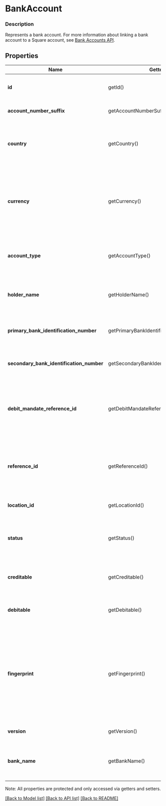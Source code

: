 # BankAccount

### Description

Represents a bank account. For more information about  linking a bank account to a Square account, see  [Bank Accounts API](/docs/bank-accounts-api).

## Properties
Name | Getter | Setter | Type | Description | Notes
------------ | ------------- | ------------- | ------------- | ------------- | -------------
**id** | getId() | setId($value) | **string** | The unique, Square-issued identifier for the bank account. | 
**account_number_suffix** | getAccountNumberSuffix() | setAccountNumberSuffix($value) | **string** | The last few digits of the account number. | 
**country** | getCountry() | setCountry($value) | **string** | The ISO 3166 Alpha-2 country code where the bank account is based. See [Country](#type-country) for possible values | 
**currency** | getCurrency() | setCurrency($value) | **string** | The 3-character ISO 4217 currency code indicating the operating currency of the bank account. For example, the currency code for US dollars is &#x60;USD&#x60;. See [Currency](#type-currency) for possible values | 
**account_type** | getAccountType() | setAccountType($value) | **string** | The financial purpose of the associated bank account. See [BankAccountType](#type-bankaccounttype) for possible values | 
**holder_name** | getHolderName() | setHolderName($value) | **string** | Name of the account holder. This name must match the name  on the targeted bank account record. | 
**primary_bank_identification_number** | getPrimaryBankIdentificationNumber() | setPrimaryBankIdentificationNumber($value) | **string** | Primary identifier for the bank. For more information, see  [Bank Accounts API](https://developer.squareup.com/docs/docs/bank-accounts-api). | 
**secondary_bank_identification_number** | getSecondaryBankIdentificationNumber() | setSecondaryBankIdentificationNumber($value) | **string** | Secondary identifier for the bank. For more information, see  [Bank Accounts API](https://developer.squareup.com/docs/docs/bank-accounts-api). | [optional] 
**debit_mandate_reference_id** | getDebitMandateReferenceId() | setDebitMandateReferenceId($value) | **string** | Reference identifier that will be displayed to UK bank account owners when collecting direct debit authorization. Only required for UK bank accounts. | [optional] 
**reference_id** | getReferenceId() | setReferenceId($value) | **string** | Client-provided identifier for linking the banking account to an entity in a third-party system (for example, a bank account number or a user identifier). | [optional] 
**location_id** | getLocationId() | setLocationId($value) | **string** | The location to which the bank account belongs. | [optional] 
**status** | getStatus() | setStatus($value) | **string** | Read-only. The current verification status of this BankAccount object. See [BankAccountStatus](#type-bankaccountstatus) for possible values | 
**creditable** | getCreditable() | setCreditable($value) | **bool** | Indicates whether it is possible for Square to send money to this bank account. | 
**debitable** | getDebitable() | setDebitable($value) | **bool** | Indicates whether it is possible for Square to take money from this  bank account. | 
**fingerprint** | getFingerprint() | setFingerprint($value) | **string** | A Square-assigned, unique identifier for the bank account based on the account information. The account fingerprint can be used to compare account entries and determine if the they represent the same real-world bank account. | [optional] 
**version** | getVersion() | setVersion($value) | **int** | The current version of the &#x60;BankAccount&#x60;. | [optional] 
**bank_name** | getBankName() | setBankName($value) | **string** | Read only. Name of actual financial institution.  For example \&quot;Bank of America\&quot;. | [optional] 

Note: All properties are protected and only accessed via getters and setters.

[[Back to Model list]](../../README.md#documentation-for-models) [[Back to API list]](../../README.md#documentation-for-api-endpoints) [[Back to README]](../../README.md)

